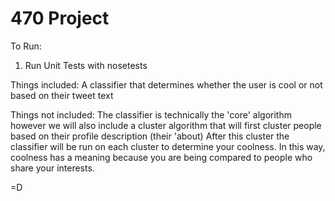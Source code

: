 470 Project
==========

To Run:
  1. Run Unit Tests with nosetests

Things included:
	A classifier that determines whether the user is cool or not based on their tweet text
	
Things not included:
	The classifier is technically the 'core' algorithm however we will also include
	a cluster algorithm that will first cluster people based on their profile description (their 'about)
	After this cluster the classifier will be run on each cluster to determine your coolness.
	In this way, coolness has a meaning because you are being compared to people who share your interests.
	
=D